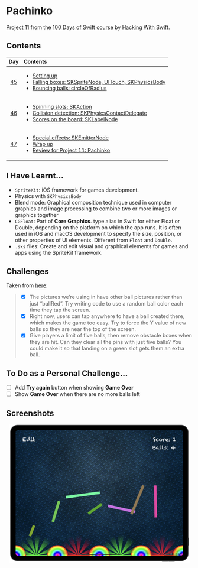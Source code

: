# Pachinko

[Project 11](https://www.hackingwithswift.com/read/11/overview) from the [100 Days of Swift course](https://www.hackingwithswift.com/100) by [Hacking With Swift](https://www.hackingwithswift.com/).

## Contents

|                      Day                      | Contents                                                                                                                                                                                                                                                                             |
|:---------------------------------------------:|:-------------------------------------------------------------------------------------------------------------------------------------------------------------------------------------------------------------------------------------------------------------------------------------|
| [45](https://www.hackingwithswift.com/100/45) | <ul><li>[Setting up](https://www.hackingwithswift.com/read/11/1/setting-up)</li><li>[Falling boxes: SKSpriteNode, UITouch, SKPhysicsBody](https://www.hackingwithswift.com/read/11/2)</li><li>[Bouncing balls: circleOfRadius](https://www.hackingwithswift.com/read/11/3)</li></ul> |
| [46](https://www.hackingwithswift.com/100/46) | <ul><li>[Spinning slots: SKAction](https://www.hackingwithswift.com/read/11/4)</li><li>[Collision detection: SKPhysicsContactDelegate](https://www.hackingwithswift.com/read/11/5)</li><li>[Scores on the board: SKLabelNode](https://www.hackingwithswift.com/read/11/6)</li></ul>  | 
| [47](https://www.hackingwithswift.com/100/47) | <ul><li>[Special effects: SKEmitterNode](https://www.hackingwithswift.com/read/11/7)</li><li>[Wrap up](https://www.hackingwithswift.com/read/11/8/wrap-up)</li><li>[Review for Project 11: Pachinko](https://www.hackingwithswift.com/review/hws/project-11-pachinko)</li></ul>      |

## I Have Learnt...

- `SpriteKit`: iOS framework for games development.
- Physics with `SKPhysicsBody`
- Blend mode: Graphical composition technique used in computer graphics and image processing to combine two or more images or graphics together
- `CGFloat`: Part of **Core Graphics**. type alias in Swift for either Float or Double, depending on the platform on which the app runs. It is often used in iOS and macOS development to specify the size, position, or other properties of UI elements. Different from `Float` and `Double`. 
- `.sks` files: Create and edit visual and graphical elements for games and apps using the SpriteKit framework.

## Challenges

Taken from [here](https://www.hackingwithswift.com/read/11/8/wrap-up):

>- [x] The pictures we’re using in have other ball pictures rather than just “ballRed”. Try writing code to use a random ball color each time they tap the screen.
>- [x] Right now, users can tap anywhere to have a ball created there, which makes the game too easy. Try to force the Y value of new balls so they are near the top of the screen.
>- [x] Give players a limit of five balls, then remove obstacle boxes when they are hit. Can they clear all the pins with just five balls? You could make it so that landing on a green slot gets them an extra ball.

## To Do as a Personal Challenge...

- [ ] Add **Try again** button when showing **Game Over**
- [ ] Show **Game Over** when there are no more balls left

## Screenshots

<div align="center">
  <img src="./Screenshots/1.png" alt="Main screen" width="490">
</div>